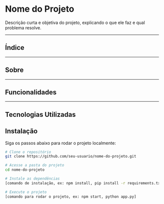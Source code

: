 # Nome do Projeto

Descrição curta e objetiva do projeto, explicando o que ele faz e qual problema resolve.

---

## Índice



---

## Sobre


---

## Funcionalidades



---

## Tecnologias Utilizadas



## Instalação

Siga os passos abaixo para rodar o projeto localmente:

```bash
# Clone o repositório
git clone https://github.com/seu-usuario/nome-do-projeto.git

# Acesse a pasta do projeto
cd nome-do-projeto

# Instale as dependências
[comando de instalação, ex: npm install, pip install -r requirements.txt]

# Execute o projeto
[comando para rodar o projeto, ex: npm start, python app.py]
